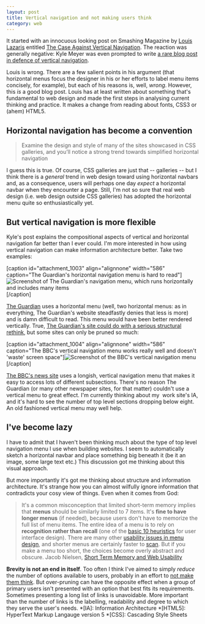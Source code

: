 ```yaml
---
layout: post
title: Vertical navigation and not making users think
category: web
---
```


It started with an innocuous looking post on Smashing Magazine by [Louis Lazaris](http://www.smashingmagazine.com/author/louis-lazaris/) entitled [The Case Against Vertical Navigation](http://www.smashingmagazine.com/2010/01/11/the-case-against-vertical-navigation/). The reaction was generally negative: Kyle Meyer was even prompted to write [a rare blog post in defence of vertical navigation](http://astheria.com/design/in-defense-of-vertical-navigation).

Louis is wrong. There are a few salient points in his argument (that horizontal menus focus the designer in his or her efforts to label menu items concisely, for example), but each of his reasons is, well, _wrong_. However, this _is_ a good blog post. Louis has at least written about something that's fundamental to web design and made the first steps in analysing current thinking and practice. It makes a change from reading about fonts, CSS3 or (ahem) HTML5.


## Horizontal navigation has become a convention

> Examine the design and style of many of the sites showcased in CSS galleries, and you’ll notice a strong trend towards simplified horizontal navigation


I guess this is true. Of course, CSS galleries are just that -- galleries -- but I think there is a _general_ trend in web design toward using horizontal navbars and, as a consequence, users will perhaps one day _expect_ a horizontal navbar when they encounter a page. Still, I'm not so sure that real web design (i.e. web design outside CSS galleries) has adopted the horizontal menu quite so enthusiastically yet.


## But vertical navigation is more flexible


Kyle's post explains the compositional aspects of vertical and horizontal navigation far better than I ever could. I'm more interested in how using vertical navigation can make information architecture better. Take two examples:

[caption id="attachment_1003" align="alignnone" width="586" caption="The Guardian's horizontal navigation menu is hard to read"]![Screenshot of The Guardian's navigation menu, which runs horizontally and includes many items](http://leonpaternoster.com/wp-content/uploads/2010/01/guardian_horiz.jpg)[/caption]

[The Guardian](http://guardian.co.uk) uses a horizontal menu (well, two horizontal menus: as in everything, The Guardian's website steadfastly denies that less is more) and is damn difficult to read. This menu would have been better rendered vertically. True, [The Guardian's site could do with a serious structural rethink](http://leonpaternoster.com/2008/09/simplifying-the-guardians-header/), but some sites can only be pruned so much:

[caption id="attachment_1004" align="alignnone" width="586" caption="The BBC's vertical navigation menu works really well and doesn't 'waste' screen space"]![Screenshot of the BBC's vertical navigation menu](http://leonpaternoster.com/wp-content/uploads/2010/01/bbc_vertical.jpg)[/caption]

[The BBC's news site](http://news.bbc.co.uk) uses a longish, vertical navigation menu that makes it easy to access lots of different subsections. There's no reason The Guardian (or many other newspaper sites, for that matter) couldn't use a vertical menu to great effect. I'm currently thinking about my  work site's IA, and it's hard to see the number of top level sections dropping below eight. An old fashioned vertical menu may well help.


## I've become lazy


I have to admit that I haven't been thinking much about the type of top level navigation menu I use when building websites. I seem to automatically sketch a horizontal navbar and place something big beneath it (be it an image, some large text etc.) This discussion got me thinking about this visual approach.

But more importantly it's got me thinking about structure and information architecture. It's strange how you can almost wilfully ignore information that contradicts your cosy view of things. Even when it comes from God:


> It's a common misconception that limited short-term memory implies that **menus** should be similarly limited to 7 items. It's **fine to have longer menus** (if needed), because users don't have to memorize the full list of menu items. The entire idea of a menu is to rely on **recognition rather than recall** (one of the [basic 10 heuristics](http://www.useit.com/papers/heuristic/heuristic_list.html) for user interface design). There are many other [usability issues in menu design](http://www.nngroup.com/events/tutorials/info_arch_2.html), and shorter menus are certainly faster to [scan](http://www.useit.com/alertbox/navigation-menu-alignment.html). But if you make a menu too short, the choices become overly abstract and obscure. Jacob Nielsen, [Short Term Memory and Web Usability](http://www.useit.com/alertbox/short-term-memory.html)


**Brevity is not an end in itself**. Too often I think I've aimed to simply _reduce_ the number of options available to users, probably in an effort to [not make them think](http://www.sensible.com/). But over-pruning can have the opposite effect when a group of primary users isn't presented with an option that best fits its requirements. Sometimes presenting a long list of links is unavoidable. More important than the number of links is the labelling, readability and degree to which they serve the user's needs.
  *[IA]: Information Architecture
  *[HTML5]: HyperText Markup Langauge version 5
  *[CSS]: Cascading Style Sheets
